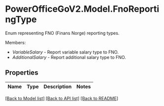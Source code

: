 # PowerOfficeGoV2.Model.FnoReportingType
Enum representing FNO (Finans Norge) reporting types.<p>Members:</p><ul><li><i>VariableSalary</i> - Report variable salary type to FNO.</li><li><i>AdditionalSalary</i> - Report additional salary type to FNO.</li></ul>

## Properties

Name | Type | Description | Notes
------------ | ------------- | ------------- | -------------

[[Back to Model list]](../../README.md#documentation-for-models) [[Back to API list]](../../README.md#documentation-for-api-endpoints) [[Back to README]](../../README.md)

